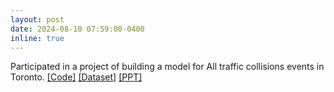 ```yaml
---
layout: post
date: 2024-08-10 07:59:00-0400
inline: true
---
```

<!-- A simple inline announcement with Markdown emoji! :sparkles: :smile: -->
Participated in a project of building a model for All traffic collisions events in Toronto. [[Code]](assets/html/group_project_Huaye-final_code.html) [[Dataset]](https://data.torontopolice.on.ca/datasets/0a1ee9d9436546dcbdc0ee9301e45e83_0/explore) [[PPT]](assets/pdf/predictive_model_with_an_app.pdf)